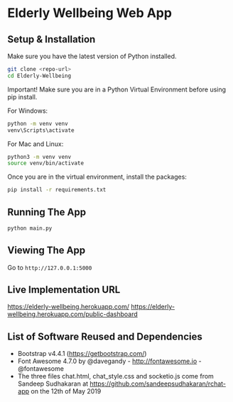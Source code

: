 # Elderly Wellbeing Web App

## Setup & Installation

Make sure you have the latest version of Python installed.

```bash
git clone <repo-url>
cd Elderly-Wellbeing
```

Important! Make sure you are in a Python Virtual Environment before using pip install.

For Windows:
```bash
python -m venv venv
venv\Scripts\activate
```

For Mac and Linux:
```bash
python3 -m venv venv
source venv/bin/activate
```

Once you are in the virtual environment, install the packages:
```bash
pip install -r requirements.txt
```

## Running The App

```bash
python main.py
```

## Viewing The App

Go to `http://127.0.0.1:5000`

## Live Implementation URL
https://elderly-wellbeing.herokuapp.com/ 
https://elderly-wellbeing.herokuapp.com/public-dashboard 

## List of Software Reused and Dependencies
*	Bootstrap v4.4.1 (https://getbootstrap.com/)
*	Font Awesome 4.7.0 by @davegandy - http://fontawesome.io - @fontawesome
*	The three files chat.html, chat_style.css and socketio.js come from Sandeep Sudhakaran at https://github.com/sandeepsudhakaran/rchat-app on the 12th of May 2019
